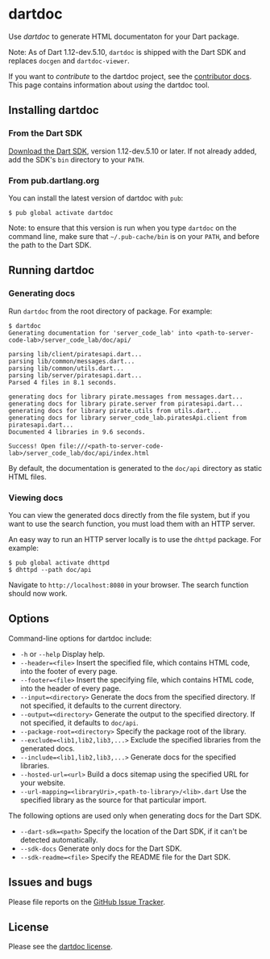 # dartdoc

Use _dartdoc_ to generate HTML documentaton for your Dart package.

Note: As of Dart 1.12-dev.5.10, `dartdoc` is shipped with the Dart SDK and
replaces `docgen` and `dartdoc-viewer`.

If you want to _contribute_ to the dartdoc project, see the
[contributor docs][]. This page contains information about _using_ the dartdoc
tool.

## Installing dartdoc

### From the Dart SDK

[Download the Dart SDK](https://www.dartlang.org/downloads/), version
1.12-dev.5.10 or later. If not already added, add the SDK's `bin` directory to
your `PATH`.

### From pub.dartlang.org

You can install the latest version of dartdoc with `pub`:

    $ pub global activate dartdoc

Note: to ensure that this version is run when you type `dartdoc` on the command
line, make sure that `~/.pub-cache/bin` is on your `PATH`, and before the path
to the Dart SDK.

## Running dartdoc

### Generating docs

Run `dartdoc` from the root directory of package.  For example:

```
$ dartdoc
Generating documentation for 'server_code_lab' into <path-to-server-code-lab>/server_code_lab/doc/api/

parsing lib/client/piratesapi.dart...
parsing lib/common/messages.dart...
parsing lib/common/utils.dart...
parsing lib/server/piratesapi.dart...
Parsed 4 files in 8.1 seconds.

generating docs for library pirate.messages from messages.dart...
generating docs for library pirate.server from piratesapi.dart...
generating docs for library pirate.utils from utils.dart...
generating docs for library server_code_lab.piratesApi.client from piratesapi.dart...
Documented 4 libraries in 9.6 seconds.

Success! Open file:///<path-to-server-code-lab>/server_code_lab/doc/api/index.html
```

By default, the documentation is generated to the `doc/api` directory as static
HTML files.

### Viewing docs

You can view the generated docs directly from the file system, but if you want
to use the search function, you must load them with an HTTP server.

An easy way to run an HTTP server locally is to use the `dhttpd` package. For
example:

```
$ pub global activate dhttpd
$ dhttpd --path doc/api
```

Navigate to `http://localhost:8080` in your browser. The search function should
now work.

## Options

Command-line options for dartdoc include:

- `-h` or `--help` Display help.
- `--header=<file>` Insert the specified file, which contains HTML code, into
  the footer of every page.
- `--footer=<file>` Insert the specifying file, which contains HTML code, into
  the header of every page.
- `--input=<directory>` Generate the docs from the specified directory. If not
  specified, it defaults to the current directory.
- `--output=<directory>` Generate the output to the specified directory. If not
  specified, it defaults to `doc/api`.
- `--package-root=<directory>` Specify the package root of the library.
- `--exclude=<lib1,lib2,lib3,...>` Exclude the specified libraries from the
  generated docs.
- `--include=<lib1,lib2,lib3,...>` Generate docs for the specified libraries.
- `--hosted-url=<url>` Build a docs sitemap using the specified URL for your
  website.
- `--url-mapping=<libraryUri>,<path-to-library>/<lib>.dart` Use the specified
  library as the source for that particular import.

The following options are used only when generating docs for the Dart SDK.

- `--dart-sdk=<path>` Specify the location of the Dart SDK, if it can't be
  detected automatically.
- `--sdk-docs` Generate only docs for the Dart SDK.
- `--sdk-readme=<file>` Specify the README file for the Dart SDK.

## Issues and bugs

Please file reports on the [GitHub Issue Tracker][].

## License

Please see the [dartdoc license][].

[GitHub Issue Tracker]: https://github.com/dart-lang/dartdoc/issues
[contributor docs]: https://github.com/dart-lang/dartdoc/blob/master/CONTRIBUTING.md
[dartdoc license]: https://github.com/dart-lang/dartdoc/blob/master/LICENSE
